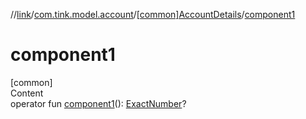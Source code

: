 //[link](../../index.md)/[com.tink.model.account](../index.md)/[[common]AccountDetails](index.md)/[component1](component1.md)



# component1  
[common]  
Content  
operator fun [component1](component1.md)(): [ExactNumber](../../com.tink.model.misc/[common]-exact-number/index.md)?  



